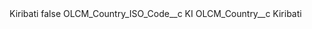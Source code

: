 <?xml version="1.0" encoding="UTF-8"?>
<CustomMetadata xmlns="http://soap.sforce.com/2006/04/metadata" xmlns:xsi="http://www.w3.org/2001/XMLSchema-instance" xmlns:xsd="http://www.w3.org/2001/XMLSchema">
    <label>Kiribati</label>
    <protected>false</protected>
    <values>
        <field>OLCM_Country_ISO_Code__c</field>
        <value xsi:type="xsd:string">KI</value>
    </values>
    <values>
        <field>OLCM_Country__c</field>
        <value xsi:type="xsd:string">Kiribati</value>
    </values>
</CustomMetadata>
